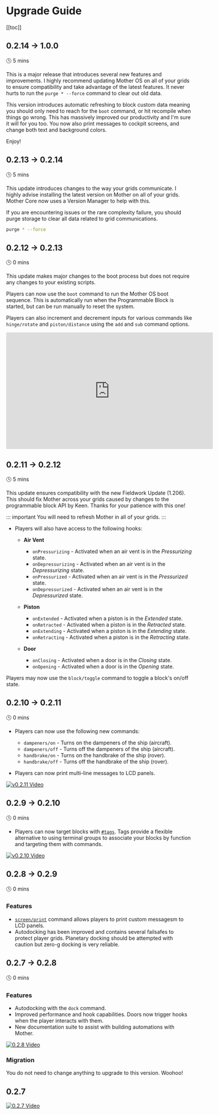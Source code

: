 # Upgrade Guide

[[toc]]

## 0.2.14 -> 1.0.0
🕓 5 mins

This is a major release that introduces several new features and improvements. I highly recommend updating Mother OS on all of your grids to ensure compatibility and take advantage of the latest features. It never hurts to run the `purge * --force` command to clear out old data.

This version introduces automatic refreshing to block custom data meaning you should only need to reach for the `boot` command, or hit recompile when things go wrong. This has massively improved our productivity and I'm sure it will for you too. You now also print messages to cockpit screens, and change both text and background colors.

Enjoy!

## 0.2.13 -> 0.2.14
🕓 5 mins

This update introduces changes to the way your grids communicate. I highly advise installing the latest version on Mother on all of your grids.  Mother Core now uses a Version Manager to help with this.

If you are encountering issues or the rare complexity failure, you should purge storage to clear all data related to grid communications.

```sh title="Terminal"
purge * --force
```

<!-- [![v0.2.14 Video](https://img.youtube.com/vi/)](https://youtu.be/) -->

## 0.2.12 -> 0.2.13
🕓 0 mins

This update makes major changes to the boot process but does not require any changes to your existing scripts. 

Players can now use the `boot` command to run the Mother OS boot sequence. This is automatically run when the Programmable Block is started, but can be run manually to reset the system. 

Players can also increment and decrement inputs for various commands like `hinge/rotate` and `piston/distance` using the `add` and `sub` command options.

<iframe width="560" height="315" src="https://www.youtube.com/embed/cAdQMMQhYrQ?si=pXwoQzaQInuuhbTy" title="YouTube video player" frameborder="0" allow="accelerometer; autoplay; clipboard-write; encrypted-media; gyroscope; picture-in-picture; web-share" referrerpolicy="strict-origin-when-cross-origin" allowfullscreen></iframe>

<!-- [![v0.2.13 Video](https://img.youtube.com/vi/cAdQMMQhYrQ/0.jpg)](https://youtu.be/cAdQMMQhYrQ) -->


## 0.2.11 -> 0.2.12
🕓 5 mins

This update ensures compatibility with the new Fieldwork Update (1.206). This should fix Mother across your grids caused by changes to the programmable block API by Keen. Thanks for your patience with this one!

::: important
You will need to refresh Mother in all of your grids.
:::

- Players will also have access to the following hooks:

  - **Air Vent**
    - `onPressurizing` - Activated when an air vent is in the *Pressurizing* state.
    - `onDepressurizing` - Activated when an air vent is in the *Depressurizing* state.
    - `onPressurized` - Activated when an air vent is in the *Pressurized* state.
    - `onDepressurized` - Activated when an air vent is in the *Depressurized* state.

  - **Piston**
    - `onExtended` - Activated when a piston is in the *Extended* state.
    - `onRetracted` - Activated when a piston is in the *Retracted* state.
    - `onExtending` - Activated when a piston is in the *Extending* state.
    - `onRetracting` - Activated when a piston is in the *Retracting* state.

  - **Door**
    - `onClosing` - Activated when a door is in the *Closing* state.
    - `onOpening` - Activated when a door is in the *Opening* state.

Players may now use the `block/toggle` command to toggle a block's on/off state.

<!-- [![v0.2.12 Video](https://img.youtube.com/vi/CPeas5AVd9A/0.jpg)](https://www.youtube.com/watch?v=CPeas5AVd9A) -->


## 0.2.10 -> 0.2.11
🕓 0 mins

- Players can now use the following new commands:
    - `dampeners/on` - Turns on the dampeners of the ship (aircraft).
    - `dampeners/off` - Turns off the dampeners of the ship (aircraft).
    - `handbrake/on` - Turns on the handbrake of the ship (rover).
    - `handbrake/off` - Turns off the handbrake of the ship (rover).

- Players can now print multi-line messages to LCD panels.

[![v0.2.11 Video](https://img.youtube.com/vi/CPeas5AVd9A/0.jpg)](https://www.youtube.com/watch?v=CPeas5AVd9A)

## 0.2.9 -> 0.2.10
🕓 0 mins

- Players can now target blocks with [`#tags`](./CommandLineInterface.md#by-tag). Tags provide a flexible alternative to using terminal groups to associate your blocks by function and targeting them with commands.
  
[![v0.2.10 Video](https://img.youtube.com/vi/PkYn7pcir70/0.jpg)](https://www.youtube.com/watch?v=PkYn7pcir70)

## 0.2.8 -> 0.2.9
🕓 0 mins

### Features
- [`screen/print`](./Modules/Extension/DisplayModule.md#print) command allows players to print custom messagesm to LCD panels.
- Autodocking has been improved and contains several failsafes to protect player grids.  Planetary docking should be attempted with caution but zero-g docking is very reliable.

## 0.2.7 -> 0.2.8
🕓 0 mins

### Features
- Autodocking with the `dock` command.
- Improved performance and hook capabilities. Doors now trigger hooks when the player interacts with them.
- New documentation suite to assist with building automations with Mother.

[![0.2.8 Video](https://img.youtube.com/vi/Wnc81j_g4GI/0.jpg)](https://www.youtube.com/watch?v=Wnc81j_g4GI)

### Migration

You do not need to change anything to upgrade to this version. Woohoo!


## 0.2.7

[![0.2.7 Video](https://img.youtube.com/vi/REUa4MP4ZfE/0.jpg)](https://www.youtube.com/watch?v=REUa4MP4ZfE)
